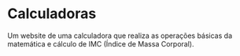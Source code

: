 # Calculadoras
Um website de uma calculadora que realiza as operações básicas da matemática e cálculo de IMC (Índice de Massa Corporal).
